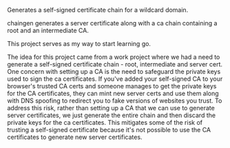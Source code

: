 Generates a self-signed certificate chain for a wildcard domain.

chaingen generates a server certificate along with a ca chain containing a root and an intermediate CA.

This project serves as my way to start learning go.

The idea for this project came from a work project where we had a need to generate a self-signed certificate chain - root, intermediate and server cert.  One concern with setting up a CA is the need to safeguard the private keys used to sign the ca certificates.  If you've added your self-signed CA to your browser's trusted CA certs and someone manages to get the private keys for the CA certificates, they can mint new server certs and use them along with DNS spoofing to redirect you to fake versions of websites you trust.  To address this risk, rather than setting up a CA that we can use to generate server certificates, we just generate the entire chain and then discard the private keys for the ca certificates.  This mitigates some of the risk of trusting a self-signed certificate because it's not possible to use the CA certificates to generate new server certificates.


